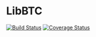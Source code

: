 LibBTC
===============

[![Build Status](https://travis-ci.org/republicprotocol/libbtc-go.svg?branch=develop)](https://travis-ci.org/republicprotocol/libbtc-go)
[![Coverage Status](https://coveralls.io/repos/github/republicprotocol/libbtc-go/badge.svg?branch=develop)](https://coveralls.io/github/republicprotocol/libbtc-go?branch=develop)